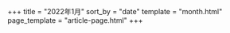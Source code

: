 +++
title = "2022年1月"
sort_by = "date"
template = "month.html"
page_template = "article-page.html"
+++
